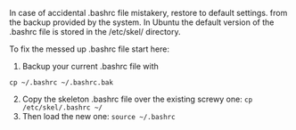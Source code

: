 
In case of accidental .bashrc file mistakery, restore to default settings. from the backup provided by the system.
In Ubuntu the default version of the .bashrc file is stored in the /etc/skel/ directory.

To fix the messed up .bashrc file start here:

1. Backup your current .bashrc file with 

  ```
  cp ~/.bashrc ~/.bashrc.bak
  ```
2. Copy the skeleton .bashrc file over the existing screwy one:
  `cp /etc/skel/.bashrc ~/`
3. Then load the new one:
  `source ~/.bashrc`
